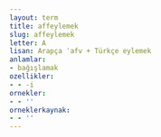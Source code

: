 ```yaml
---
layout: term
title: affeylemek
slug: affeylemek
letter: A
lisan: Arapça ʿafv + Türkçe eylemek
anlamlar:
- bağışlamak
ozellikler:
- - -i
ornekler:
- - ''
orneklerkaynak:
- - ''
---
```

